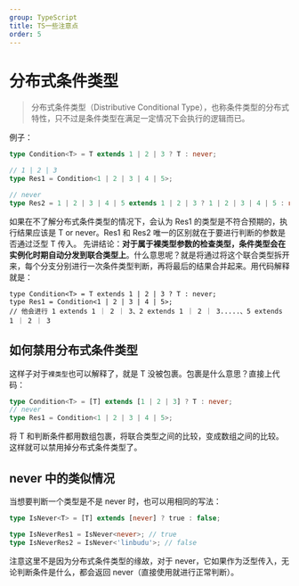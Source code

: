 ```yaml
---
group: TypeScript
title: TS一些注意点
order: 5
---
```


# 分布式条件类型

> 分布式条件类型（Distributive Conditional Type），也称条件类型的分布式特性，只不过是条件类型在满足一定情况下会执行的逻辑而已。

例子：

```ts
type Condition<T> = T extends 1 | 2 | 3 ? T : never;

// 1 | 2 | 3
type Res1 = Condition<1 | 2 | 3 | 4 | 5>;

// never
type Res2 = 1 | 2 | 3 | 4 | 5 extends 1 | 2 | 3 ? 1 | 2 | 3 | 4 | 5 : never;
```

如果在不了解分布式条件类型的情况下，会认为 Res1 的类型是不符合预期的，执行结果应该是 T or never。Res1 和 Res2 唯一的区别就在于要进行判断的参数是否通过泛型 T 传入。
先讲结论：**对于属于裸类型参数的检查类型，条件类型会在实例化时期自动分发到联合类型上**。什么意思呢？就是将通过将这个联合类型拆开来，每个分支分别进行一次条件类型判断，再将最后的结果合并起来。用代码解释就是：

```TS
type Condition<T> = T extends 1 | 2 | 3 ? T : never;
type Res1 = Condition<1 | 2 | 3 | 4 | 5>;
// 他会进行 1 extends 1 ｜ 2 ｜ 3、2 extends 1 ｜ 2 ｜ 3.....、5 extends 1 ｜ 2 ｜ 3
```

## 如何禁用分布式条件类型

这样子对于`裸类型`也可以解释了，就是 T 没被包裹。包裹是什么意思？直接上代码：

```ts
type Condition<T> = [T] extends [1 | 2 | 3] ? T : never;
// never
type Res1 = Condition<1 | 2 | 3 | 4 | 5>;
```

将 T 和判断条件都用数组包裹，将联合类型之间的比较，变成数组之间的比较。这样就可以禁用掉分布式条件类型了。

## never 中的类似情况

当想要判断一个类型是不是 never 时，也可以用相同的写法：

```ts
type IsNever<T> = [T] extends [never] ? true : false;

type IsNeverRes1 = IsNever<never>; // true
type IsNeverRes2 = IsNever<'linbudu'>; // false
```

注意这里不是因为分布式条件类型的缘故，对于 never，它如果作为泛型传入，无论判断条件是什么，都会返回 never（直接使用就进行正常判断）。
